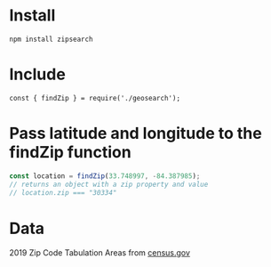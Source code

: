 
# Install
`npm install zipsearch`

# Include
`const { findZip } = require('./geosearch');`

# Pass latitude and longitude to the findZip function
```javascript
const location = findZip(33.748997, -84.387985);
// returns an object with a zip property and value
// location.zip === "30334"
```

# Data
2019 Zip Code Tabulation Areas from [census.gov](https://www.census.gov/geographies/reference-files/time-series/geo/gazetteer-files.html)
